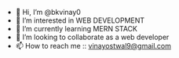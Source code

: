 - 👋 Hi, I’m @bkvinay0
- 👀 I’m interested in WEB DEVELOPMENT
- 🌱 I’m currently learning MERN STACK
- 💞️ I’m looking to collaborate as a web developer
- 📫 How to reach me :: vinayostwal9@gmail.com

<!---
bkvinay0/bkvinay0 is a ✨ special ✨ repository because its `README.md` (this file) appears on your GitHub profile.
You can click the Preview link to take a look at your changes.
--->
